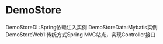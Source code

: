# DemoStore
DemoStoreDI :Spring依赖注入实例
DemoStoreData:Mybatis实例
DemoStoreWeb1:传统方式Spring MVC站点，实现Controller接口
